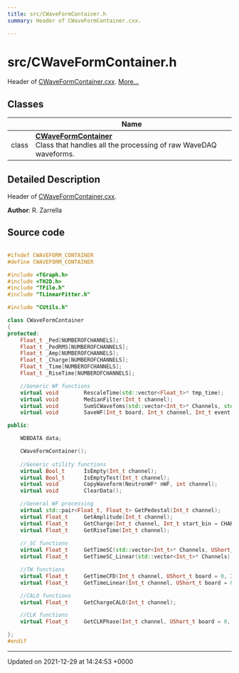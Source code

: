 ```yaml
---
title: src/CWaveFormContainer.h
summary: Header of CWaveFormContainer.cxx. 

---
```


# src/CWaveFormContainer.h

Header of [CWaveFormContainer.cxx](/Files/CWaveFormContainer_8cxx.md#file-cwaveformcontainer.cxx).  [More...](#detailed-description)

## Classes

|                | Name           |
| -------------- | -------------- |
| class | **[CWaveFormContainer](/Classes/classCWaveFormContainer.md)** <br>Class that handles all the processing of raw WaveDAQ waveforms.  |

## Detailed Description

Header of [CWaveFormContainer.cxx](/Files/CWaveFormContainer_8cxx.md#file-cwaveformcontainer.cxx). 

**Author**: R. Zarrella 



## Source code

```cpp

#ifndef CWAVEFORM_CONTAINER
#define CWAVEFORM_CONTAINER

#include <TGraph.h>
#include <TH2D.h>
#include "TFile.h"
#include "TLinearFitter.h"

#include "CUtils.h"

class CWaveFormContainer
{
protected:
    Float_t _Ped[NUMBEROFCHANNELS];         
    Float_t _PedRMS[NUMBEROFCHANNELS];      
    Float_t _Amp[NUMBEROFCHANNELS];         
    Float_t _Charge[NUMBEROFCHANNELS];      
    Float_t _Time[NUMBEROFCHANNELS];        
    Float_t _RiseTime[NUMBEROFCHANNELS];    

    //Generic WF functions
    virtual void        RescaleTime(std::vector<Float_t>* tmp_time);
    virtual void        MedianFilter(Int_t channel);
    virtual void        SumSCWavefoms(std::vector<Int_t>* Channels, std::vector<Float_t>* SC_Sum_W, std::vector<Float_t>* SC_Sum_T);
    virtual void        SaveWF(Int_t board, Int_t channel, Int_t event, TFile* fOut, TString detector, TString tag="");

public:

    WDBDATA data;                           

    CWaveFormContainer();
    
    //Generic utility functions
    virtual Bool_t      IsEmpty(Int_t channel);
    virtual Bool_t      IsEmptyTest(Int_t channel);
    virtual void        CopyWaveform(NeutronWF* nWF, int channel);
    virtual void        ClearData();

    //General WF processing
    virtual std::pair<Float_t, Float_t> GetPedestal(Int_t channel);
    virtual Float_t     GetAmplitude(Int_t channel);
    virtual Float_t     GetCharge(Int_t channel, Int_t start_bin = CHARGESTARTBIN, Int_t stop_bin = CHARGESTOPBIN);
    virtual Float_t     GetRiseTime(Int_t channel);
    
    //_SC functions
    virtual Float_t     GetTimeSC(std::vector<Int_t>* Channels, UShort_t BoardId = 0, Int_t event = -1, TFile* fOut = nullptr);
    virtual Float_t     GetTimeSC_Linear(std::vector<Int_t>* Channels);

    //TW functions
    virtual Float_t     GetTimeCFD(Int_t channel, UShort_t board = 0, Int_t event=-1, TFile* fOut=nullptr, TString detector="");
    virtual Float_t     GetTimeLinear(Int_t channel, UShort_t board = 0, Int_t event=-1, TFile* fOut=nullptr, TString detector="");

    //CALO functions
    virtual Float_t     GetChargeCALO(Int_t channel);

    //CLK functions
    virtual Float_t     GetCLKPhase(Int_t channel, UShort_t board = 0, Int_t event = -1, TFile* fOut = nullptr);

};
#endif
```


-------------------------------

Updated on 2021-12-29 at 14:24:53 +0000
